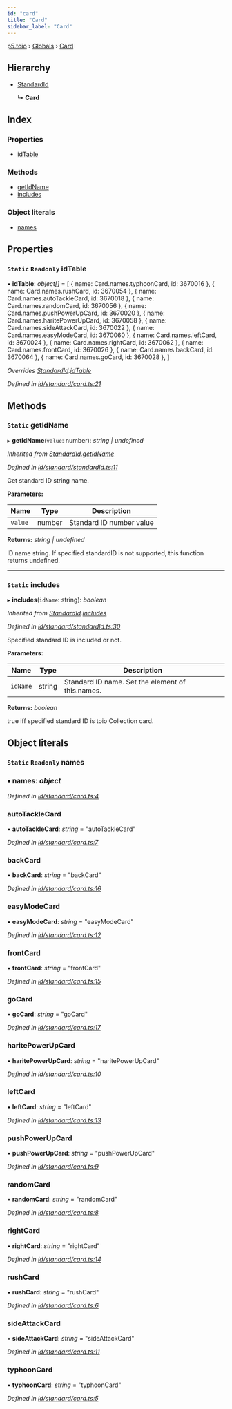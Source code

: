 ```yaml
---
id: "card"
title: "Card"
sidebar_label: "Card"
---
```


[p5.toio](../index.md) › [Globals](../globals.md) › [Card](card.md)

## Hierarchy

* [StandardId](standardid.md)

  ↳ **Card**

## Index

### Properties

* [idTable](card.md#static-readonly-idtable)

### Methods

* [getIdName](card.md#static-getidname)
* [includes](card.md#static-includes)

### Object literals

* [names](card.md#static-readonly-names)

## Properties

### `Static` `Readonly` idTable

▪ **idTable**: *object[]* = [
    { name: Card.names.typhoonCard, id: 3670016 },
    { name: Card.names.rushCard, id: 3670054 },
    { name: Card.names.autoTackleCard, id: 3670018 },
    { name: Card.names.randomCard, id: 3670056 },
    { name: Card.names.pushPowerUpCard, id: 3670020 },
    { name: Card.names.haritePowerUpCard, id: 3670058 },
    { name: Card.names.sideAttackCard, id: 3670022 },
    { name: Card.names.easyModeCard, id: 3670060 },
    { name: Card.names.leftCard, id: 3670024 },
    { name: Card.names.rightCard, id: 3670062 },
    { name: Card.names.frontCard, id: 3670026 },
    { name: Card.names.backCard, id: 3670064 },
    { name: Card.names.goCard, id: 3670028 },
  ]

*Overrides [StandardId](standardid.md).[idTable](standardid.md#static-protected-readonly-idtable)*

*Defined in [id/standard/card.ts:21](https://github.com/tetunori/p5.toio/blob/7e9fa1c/src/id/standard/card.ts#L21)*

## Methods

### `Static` getIdName

▸ **getIdName**(`value`: number): *string | undefined*

*Inherited from [StandardId](standardid.md).[getIdName](standardid.md#static-getidname)*

*Defined in [id/standard/standardId.ts:11](https://github.com/tetunori/p5.toio/blob/7e9fa1c/src/id/standard/standardId.ts#L11)*

Get standard ID string name.

**Parameters:**

Name | Type | Description |
------ | ------ | ------ |
`value` | number | Standard ID number value  |

**Returns:** *string | undefined*

ID name string. If specified standardID is not supported, this function returns undefined.

___

### `Static` includes

▸ **includes**(`idName`: string): *boolean*

*Inherited from [StandardId](standardid.md).[includes](standardid.md#static-includes)*

*Defined in [id/standard/standardId.ts:30](https://github.com/tetunori/p5.toio/blob/7e9fa1c/src/id/standard/standardId.ts#L30)*

Specified standard ID is included or not.

**Parameters:**

Name | Type | Description |
------ | ------ | ------ |
`idName` | string | Standard ID name. Set the element of this.names.  |

**Returns:** *boolean*

true iff specified standard ID is toio Collection card.

## Object literals

### `Static` `Readonly` names

### ▪ **names**: *object*

*Defined in [id/standard/card.ts:4](https://github.com/tetunori/p5.toio/blob/7e9fa1c/src/id/standard/card.ts#L4)*

###  autoTackleCard

• **autoTackleCard**: *string* = "autoTackleCard"

*Defined in [id/standard/card.ts:7](https://github.com/tetunori/p5.toio/blob/7e9fa1c/src/id/standard/card.ts#L7)*

###  backCard

• **backCard**: *string* = "backCard"

*Defined in [id/standard/card.ts:16](https://github.com/tetunori/p5.toio/blob/7e9fa1c/src/id/standard/card.ts#L16)*

###  easyModeCard

• **easyModeCard**: *string* = "easyModeCard"

*Defined in [id/standard/card.ts:12](https://github.com/tetunori/p5.toio/blob/7e9fa1c/src/id/standard/card.ts#L12)*

###  frontCard

• **frontCard**: *string* = "frontCard"

*Defined in [id/standard/card.ts:15](https://github.com/tetunori/p5.toio/blob/7e9fa1c/src/id/standard/card.ts#L15)*

###  goCard

• **goCard**: *string* = "goCard"

*Defined in [id/standard/card.ts:17](https://github.com/tetunori/p5.toio/blob/7e9fa1c/src/id/standard/card.ts#L17)*

###  haritePowerUpCard

• **haritePowerUpCard**: *string* = "haritePowerUpCard"

*Defined in [id/standard/card.ts:10](https://github.com/tetunori/p5.toio/blob/7e9fa1c/src/id/standard/card.ts#L10)*

###  leftCard

• **leftCard**: *string* = "leftCard"

*Defined in [id/standard/card.ts:13](https://github.com/tetunori/p5.toio/blob/7e9fa1c/src/id/standard/card.ts#L13)*

###  pushPowerUpCard

• **pushPowerUpCard**: *string* = "pushPowerUpCard"

*Defined in [id/standard/card.ts:9](https://github.com/tetunori/p5.toio/blob/7e9fa1c/src/id/standard/card.ts#L9)*

###  randomCard

• **randomCard**: *string* = "randomCard"

*Defined in [id/standard/card.ts:8](https://github.com/tetunori/p5.toio/blob/7e9fa1c/src/id/standard/card.ts#L8)*

###  rightCard

• **rightCard**: *string* = "rightCard"

*Defined in [id/standard/card.ts:14](https://github.com/tetunori/p5.toio/blob/7e9fa1c/src/id/standard/card.ts#L14)*

###  rushCard

• **rushCard**: *string* = "rushCard"

*Defined in [id/standard/card.ts:6](https://github.com/tetunori/p5.toio/blob/7e9fa1c/src/id/standard/card.ts#L6)*

###  sideAttackCard

• **sideAttackCard**: *string* = "sideAttackCard"

*Defined in [id/standard/card.ts:11](https://github.com/tetunori/p5.toio/blob/7e9fa1c/src/id/standard/card.ts#L11)*

###  typhoonCard

• **typhoonCard**: *string* = "typhoonCard"

*Defined in [id/standard/card.ts:5](https://github.com/tetunori/p5.toio/blob/7e9fa1c/src/id/standard/card.ts#L5)*
